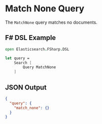 # Match None Query

The `MatchNone` query matches no documents.

## F# DSL Example

```fsharp
open Elasticsearch.FSharp.DSL

let query =
    Search [
        Query MatchNone
    ]
```

## JSON Output

```json
{
  "query": {
    "match_none": {}
  }
}
```
